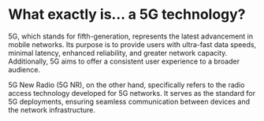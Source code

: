 # What exactly is... a 5G technology?

5G, which stands for fifth-generation, represents the latest advancement in mobile networks. Its purpose is to provide users with ultra-fast data speeds, minimal latency, enhanced reliability, and greater network capacity. Additionally, 5G aims to offer a consistent user experience to a broader audience.

5G New Radio (5G NR), on the other hand, specifically refers to the radio access technology developed for 5G networks. It serves as the standard for 5G deployments, ensuring seamless communication between devices and the network infrastructure.
